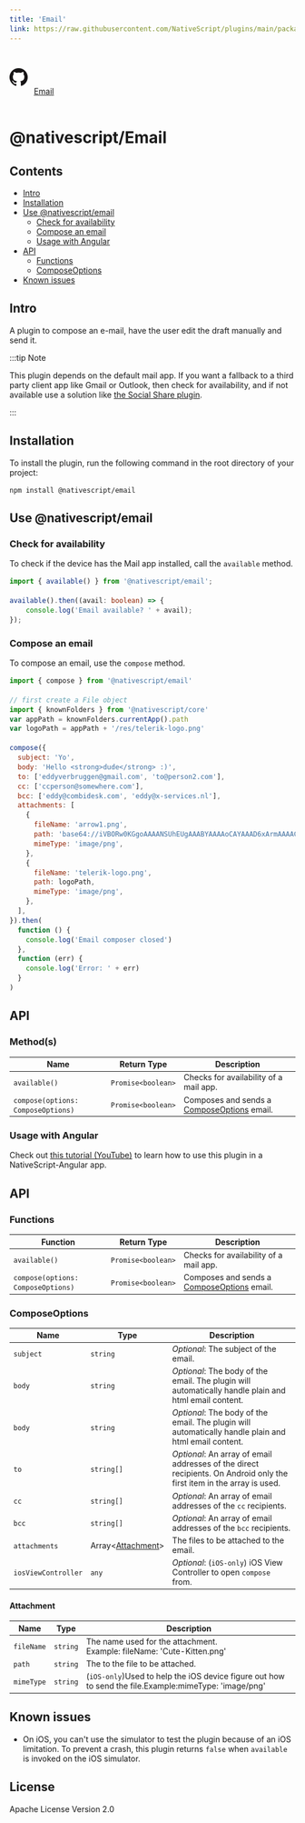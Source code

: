 ```yaml
---
title: 'Email'
link: https://raw.githubusercontent.com/NativeScript/plugins/main/packages/email/README.md
---
```


<div style="width: 100%; padding: 1.2em 0em">
	<img alt="github logo" src="../assets/images/github/GitHub-Mark-32px.png" style="display: inline; margin: 1em 0.5em 1em 0em">
	<a href="https://github.com/NativeScript/plugins/tree/main/packages/email" target="_blank" noopener>Email</a>
</div>

# @nativescript/Email

## Contents

- [Intro](#intro)
- [Installation](#installation)
- [Use @nativescript/email](#use-nativescriptemail)
  - [Check for availability](#check-for-availability)
  - [Compose an email](#compose-an-email)
  - [Usage with Angular](#usage-with-angular)
- [API](#api)
  - [Functions](#functions)
  - [ComposeOptions](#composeoptions)
- [Known issues](#known-issues)

## Intro

A plugin to compose an e-mail, have the user edit the draft manually and send it.

:::tip Note

This plugin depends on the default mail app. If you want a fallback to a third party client app like Gmail or Outlook, then check for availability, and if not available use a solution like [the Social Share plugin](https://github.com/tjvantoll/nativescript-social-share).

:::

[npm-image]: https://img.shields.io/npm/v/nativescript-email.svg
[npm-url]: https://npmjs.org/package/nativescript-email
[downloads-image]: https://img.shields.io/npm/dm/nativescript-email.svg
[twitter-image]: https://img.shields.io/twitter/follow/eddyverbruggen.svg?style=social&label=Follow%20me
[twitter-url]: https://twitter.com/eddyverbruggen

## Installation

To install the plugin, run the following command in the root directory of your project:

```cli
npm install @nativescript/email
```

## Use @nativescript/email

### Check for availability

To check if the device has the Mail app installed, call the `available` method.

```ts
import { available() } from '@nativescript/email';

available().then((avail: boolean) => {
	console.log('Email available? ' + avail);
});
```

### Compose an email

To compose an email, use the `compose` method.

```js
import { compose } from '@nativescript/email'

// first create a File object
import { knownFolders } from '@nativescript/core'
var appPath = knownFolders.currentApp().path
var logoPath = appPath + '/res/telerik-logo.png'

compose({
  subject: 'Yo',
  body: 'Hello <strong>dude</strong> :)',
  to: ['eddyverbruggen@gmail.com', 'to@person2.com'],
  cc: ['ccperson@somewhere.com'],
  bcc: ['eddy@combidesk.com', 'eddy@x-services.nl'],
  attachments: [
    {
      fileName: 'arrow1.png',
      path: 'base64://iVBORw0KGgoAAAANSUhEUgAAABYAAAAoCAYAAAD6xArmAAAACXBIWXMAABYlAAAWJQFJUiTwAAAAHGlET1QAAAACAAAAAAAAABQAAAAoAAAAFAAAABQAAAB5EsHiAAAAAEVJREFUSA1iYKAimDhxYjwIU9FIBgaQgZMmTfoPwlOmTJGniuHIhlLNxaOGwiNqNEypkwlGk9RokoIUfaM5ijo5Clh9AAAAAP//ksWFvgAAAEFJREFUY5g4cWL8pEmT/oMwiM1ATTBqONbQHA2W0WDBGgJYBUdTy2iwYA0BrILDI7VMmTJFHqv3yBUEBQsIg/QDAJNpcv6v+k1ZAAAAAElFTkSuQmCC',
      mimeType: 'image/png',
    },
    {
      fileName: 'telerik-logo.png',
      path: logoPath,
      mimeType: 'image/png',
    },
  ],
}).then(
  function () {
    console.log('Email composer closed')
  },
  function (err) {
    console.log('Error: ' + err)
  }
)
```

## API

### Method(s)

| Name                               | Return Type        | Description                                                   |
| ---------------------------------- | ------------------ | ------------------------------------------------------------- |
| `available()`                      | `Promise<boolean>` | Checks for availability of a mail app.                        |
| `compose(options: ComposeOptions)` | `Promise<boolean>` | Composes and sends a [ComposeOptions](#composeoptions) email. |

### Usage with Angular

Check out [this tutorial (YouTube)](https://www.youtube.com/watch?v=fSnQb9-Gtdk) to learn how to use this plugin in a NativeScript-Angular app.

## API

### Functions

| Function                           | Return Type        | Description                                                   |
| ---------------------------------- | ------------------ | ------------------------------------------------------------- |
| `available()`                      | `Promise<boolean>` | Checks for availability of a mail app.                        |
| `compose(options: ComposeOptions)` | `Promise<boolean>` | Composes and sends a [ComposeOptions](#composeoptions) email. |

### ComposeOptions

| Name                | Type                             | Description                                                                                                            |
| ------------------- | -------------------------------- | ---------------------------------------------------------------------------------------------------------------------- |
| `subject`           | `string`                         | _Optional_: The subject of the email.                                                                                  |
| `body`              | `string`                         | _Optional_: The body of the email. The plugin will automatically handle plain and html email content.                  |
| `body`              | `string`                         | _Optional_: The body of the email. The plugin will automatically handle plain and html email content.                  |
| `to`                | `string[]`                       | _Optional_: An array of email addresses of the direct recipients. On Android only the first item in the array is used. |
| `cc`                | `string[]`                       | _Optional_: An array of email addresses of the `cc` recipients.                                                        |
| `bcc`               | `string[]`                       | _Optional_: An array of email addresses of the `bcc` recipients.                                                       |
| `attachments`       | Array<[Attachment](#attachment)> | The files to be attached to the email.                                                                                 |
| `iosViewController` | `any`                            | _Optional_: (`iOS-only`) iOS View Controller to open `compose` from.                                                   |

#### Attachment

| Name       | Type     | Description                                                                                           |
| ---------- | -------- | ----------------------------------------------------------------------------------------------------- |
| `fileName` | `string` | The name used for the attachment.<br>Example: fileName: 'Cute-Kitten.png'                             |
| `path`     | `string` | The to the file to be attached.                                                                       |
| `mimeType` | `string` | (`iOS-only`)Used to help the iOS device figure out how to send the file.Example:mimeType: 'image/png' |

## Known issues

- On iOS, you can't use the simulator to test the plugin because of an iOS limitation. To prevent a crash, this plugin returns `false` when `available` is invoked on the iOS simulator.

## License

Apache License Version 2.0
